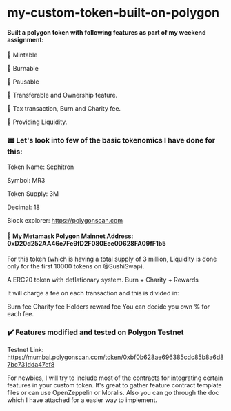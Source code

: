 # my-custom-token-built-on-polygon

#### Built a polygon token with following features as part of my weekend assignment: 

🔺 Mintable

🔺 Burnable 

🔺 Pausable

🔺 Transferable and Ownership feature.

🔺 Tax transaction, Burn and Charity fee.

🔺 Providing Liquidity. 



### 📟 Let's look into few of the basic tokenomics I have done for this:


Token Name: Sephitron

Symbol: MR3

Token Supply: 3M

Decimal: 18

Block explorer: https://polygonscan.com


#### 🦊 My Metamask Polygon Mainnet Address: 0xD20d252AA46e7Fe9fD2F080Eee0D628FA09fF1b5

For this token (which is having a total supply of 3 million, Liquidity is done only for the first 10000 tokens on @SushiSwap).

A ERC20 token with deflationary system. Burn + Charity + Rewards

It will charge a fee on each transaction and this is divided in:

Burn fee
Charity fee
Holders reward fee
You can decide you own % for each fee.



### ✔️ Features modified and tested on Polygon Testnet 


Testnet Link: https://mumbai.polygonscan.com/token/0xbf0b628ae696385cdc85b8a6d87bc731dda47ef8

For newbies, I will try to include most of the contracts for integrating certain features in your custom token. It's great to gather feature contract template files or can use OpenZeppelin or Moralis. Also you can go through the doc which I have attached for a easier way to implement. 


